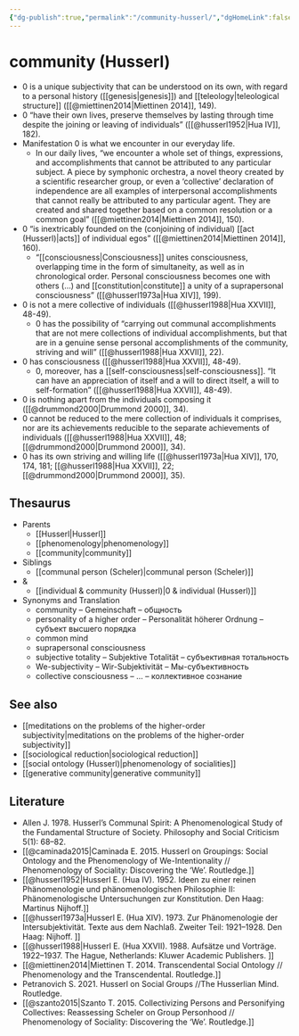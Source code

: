 ```yaml
---
{"dg-publish":true,"permalink":"/community-husserl/","dgHomeLink":false,"dgPassFrontmatter":false}
---
```


# community (Husserl)
- 0 is a unique subjectivity that can be understood on its own, with regard to a personal history ([[genesis|genesis]]) and [[teleology|teleological structure]] ([[@miettinen2014|Miettinen 2014]], 149).
- 0 “have their own lives, preserve themselves by lasting through time despite the joining or leaving of individuals” ([[@husserl1952|Hua IV]], 182).
- Manifestation 0 is what we encounter in our everyday life.
	- In our daily lives, “we encounter a whole set of things, expressions, and accomplishments that cannot be attributed to any particular subject. A piece by symphonic orchestra, a novel theory created by a scientific researcher group, or even a ‘collective’ declaration of independence are all examples of interpersonal accomplishments that cannot really be attributed to any particular agent. They are created and shared together based on a common resolution or a common goal” ([[@miettinen2014|Miettinen 2014]], 150).
- 0 “is inextricably founded on the (conjoining of individual) [[act (Husserl)|acts]] of individual egos” ([[@miettinen2014|Miettinen 2014]], 160).
	- “[[consciousness|Consciousness]] unites consciousness, overlapping time in the form of simultaneity, as well as in chronological order. Personal consciousness becomes one with others (…) and [[constitution|constitute]] a unity of a suprapersonal consciousness” ([[@husserl1973a|Hua XIV]], 199).
- 0 is not a mere collective of individuals ([[@husserl1988|Hua XXVII]], 48-49).
	- 0 has the possibility of “carrying out communal accomplishments  that are not mere collections of individual accomplishments, but that are in a genuine sense personal accomplishments of the community, striving and will” ([[@husserl1988|Hua XXVII]], 22).
- 0 has consciousness ([[@husserl1988|Hua XXVII]], 48-49).
	- 0, moreover, has a [[self-consciousness|self-consciousness]]. “It can have an appreciation of itself and a will to direct itself, a will to self-formation” ([[@husserl1988|Hua XXVII]], 48-49).
- 0 is nothing apart from the individuals composing it ([[@drummond2000|Drummond 2000]], 34).
- 0 cannot be reduced to the mere collection of individuals it comprises, nor are its achievements reducible to the separate achievements of individuals ([[@husserl1988|Hua XXVII]], 48; [[@drummond2000|Drummond 2000]], 34).
- 0 has its own striving and willing life ([[@husserl1973a|Hua XIV]], 170, 174, 181; [[@husserl1988|Hua XXVII]], 22; [[@drummond2000|Drummond 2000]], 35).


## Thesaurus
- Parents
	- [[Husserl|Husserl]]
	- [[phenomenology|phenomenology]]
	- [[community|community]]
- Siblings
	- [[communal person (Scheler)|communal person (Scheler)]]
- &
	- [[individual & community (Husserl)|0 & individual (Husserl)]]
- Synonyms and Translation
	- community – Gemeinschaft – общность
	- personality of a higher order – Personalität höherer Ordnung – субъект высшего порядка
	- common mind
	- suprapersonal consciousness
	- subjective totality – Subjektive Totalität – субъективная тотальность
	- We-subjectivity – Wir-Subjektivität – Мы-субъективность
	- collective consciousness – … – коллективное сознание 


## See also
- [[meditations on the problems of the higher-order subjectivity|meditations on the problems of the higher-order subjectivity]]
- [[sociological reduction|sociological reduction]]
- [[social ontology (Husserl)|phenomenology of socialities]]
- [[generative community|generative community]]



## Literature
- Allen J. 1978. Husserl’s Communal Spirit: A Phenomenological Study of the Fundamental Structure of Society.  Philosophy and Social Criticism 5(1): 68–82. 
- [[@caminada2015|Caminada E. 2015. Husserl on Groupings: Social Ontology and the Phenomenology of We-Intentionality // Phenomenology of Sociality: Discovering the ‘We’. Routledge.]]
- [[@husserl1952|Husserl E. (Hua IV). 1952. Ideen zu einer reinen Phänomenologie und phänomenologischen Philosophie II: Phänomenologische Untersuchungen zur Konstitution. Den Haag: Martinus Nijhoff.]]
- [[@husserl1973a|Husserl E. (Hua XIV). 1973. Zur Phänomenologie der Intersubjektivität. Texte aus dem Nachlaß. Zweiter Teil: 1921–1928. Den Haag: Nijhoff. ]]
- [[@husserl1988|Husserl E. (Hua XXVII). 1988. Aufsätze und Vorträge. 1922–1937. The Hague, Netherlands: Kluwer Academic Publishers. ]]
- [[@miettinen2014|Miettinen T. 2014. Transcendental Social Ontology // Phenomenology and the Transcendental. Routledge.]]
- Petranovich S. 2021. Husserl on Social Groups //The Husserlian Mind. Routledge.
- [[@szanto2015|Szanto T. 2015. Collectivizing Persons and Personifying Collectives: Reassessing Scheler on Group Personhood // Phenomenology of Sociality: Discovering the ‘We’. Routledge.]]